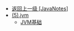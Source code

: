 - [返回上一级 [JavaNotes]](JavaNotes/)
- [(5).jvm](JavaNotes/(5).jvm/)
  - [JVM基础](JavaNotes/(5).jvm/JVM基础.md)
